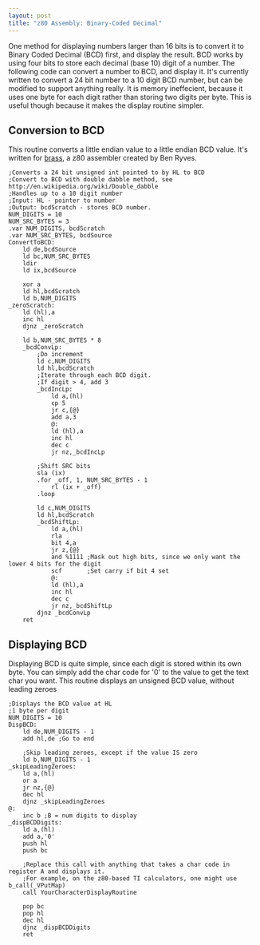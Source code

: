 ```yaml
---
layout: post
title: "z80 Assembly: Binary-Coded Decimal"
---
```

One method for displaying numbers larger than 16 bits is to convert it to
Binary Coded Decimal (BCD) first, and display the result. BCD works by using
four bits to store each decimal (base 10) digit of a number. The following code
can convert a number to BCD, and display it. It's currently written to convert
a 24 bit number to a 10 digit BCD number, but can be modified to support
anything really. It is memory ineffecient, because it uses one byte for each
digit rather than storing two digits per byte. This is useful though because it
makes the display routine simpler.


## Conversion to BCD

This routine converts a little endian value to a little endian BCD value. It's written for [brass](http://benryves.com/bin/brass/), a z80 assembler created by Ben Ryves.

```z80
;Converts a 24 bit unsigned int pointed to by HL to BCD
;Convert to BCD with double dabble method, see http://en.wikipedia.org/wiki/Double_dabble
;Handles up to a 10 digit number
;Input: HL - pointer to number
;Output: bcdScratch - stores BCD number.
NUM_DIGITS = 10
NUM_SRC_BYTES = 3
.var NUM_DIGITS, bcdScratch
.var NUM_SRC_BYTES, bcdSource
ConvertToBCD:
    ld de,bcdSource
    ld bc,NUM_SRC_BYTES
    ldir
    ld ix,bcdSource

    xor a
    ld hl,bcdScratch
    ld b,NUM_DIGITS
_zeroScratch:
    ld (hl),a
    inc hl
    djnz _zeroScratch

    ld b,NUM_SRC_BYTES * 8
    _bcdConvLp:
        ;Do increment
        ld c,NUM_DIGITS
        ld hl,bcdScratch
        ;Iterate through each BCD digit.
        ;If digit > 4, add 3
        _bcdIncLp:
            ld a,(hl)
            cp 5
            jr c,{@}
            add a,3
            @:
            ld (hl),a
            inc hl
            dec c
            jr nz,_bcdIncLp

        ;Shift SRC bits
        sla (ix)
        .for _off, 1, NUM_SRC_BYTES - 1
            rl (ix + _off)
        .loop

        ld c,NUM_DIGITS
        ld hl,bcdScratch
        _bcdShiftLp:
            ld a,(hl)
            rla
            bit 4,a
            jr z,{@}
            and %1111 ;Mask out high bits, since we only want the lower 4 bits for the digit
            scf       ;Set carry if bit 4 set
            @:
            ld (hl),a
            inc hl
            dec c
            jr nz,_bcdShiftLp
        djnz _bcdConvLp
    ret
```

## Displaying BCD

Displaying BCD is quite simple, since each digit is stored within its own byte.
You can simply add the char code for '0' to the value to get the text char you
want. This routine displays an unsigned BCD value, without leading zeroes

```z80
;Displays the BCD value at HL
;1 byte per digit
NUM_DIGITS = 10
DispBCD:
    ld de,NUM_DIGITS - 1
    add hl,de ;Go to end

    ;Skip leading zeroes, except if the value IS zero
    ld b,NUM_DIGITS - 1
_skipLeadingZeroes:
    ld a,(hl)
    or a
    jr nz,{@}
    dec hl
    djnz _skipLeadingZeroes
@:
    inc b ;B = num digits to display
_dispBCDDigits:
    ld a,(hl)
    add a,'0'
    push hl
    push bc
    
    ;Replace this call with anything that takes a char code in register A and displays it.
    ;For example, on the z80-based TI calculators, one might use b_call(_VPutMap)
    call YourCharacterDisplayRoutine
    
    pop bc
    pop hl
    dec hl
    djnz _dispBCDDigits
    ret
```
